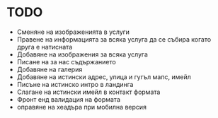 # TODO

- Сменяне на изображенията в услуги
- Правене на информацията за всяка услуга да се събира когато друга е натисната
- Добавяне на изображения за всяка услуга
- Писане на за нас съдържанието
- Добавяне на галерия
- Добавяне на истински адрес, улица и гугъл мапс, имейл
- Писъне на истинско интро в ландинга
- Слагане на истински имейл в контакт формата
- Фронт енд валидация на формата
- оправяне на хеадъра при мобилна версия
